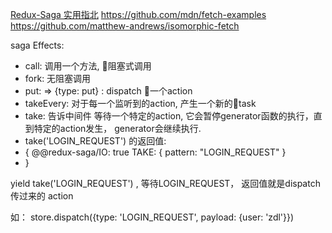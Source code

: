 [Redux-Saga 实用指北](https://juejin.im/post/5ad83a70f265da503825b2b4)
https://github.com/mdn/fetch-examples
https://github.com/matthew-andrews/isomorphic-fetch

saga Effects:
  - call: 调用一个方法, 阻塞式调用
  - fork: 无阻塞调用
  - put: => {type: put} : dispatch 一个action
  - takeEvery: 对于每一个监听到的action, 产生一个新的task
  - take: 告诉中间件 等待一个特定的action,  它会暂停generator函数的执行，直到特定的action发生， generator会继续执行.
  - take('LOGIN_REQUEST') 的返回值:
  - {
     @@redux-saga/IO: true
     TAKE: {
       pattern: "LOGIN_REQUEST"
      }
  - }

  yield take('LOGIN_REQUEST') , 等待LOGIN_REQUEST， 返回值就是dispatch 传过来的 action

  如： store.dispatch({type: 'LOGIN_REQUEST', payload: {user: 'zdl'}})

